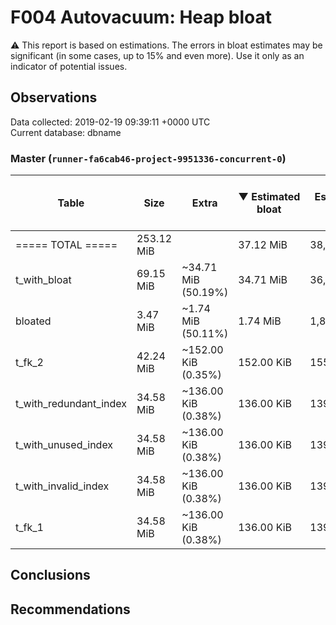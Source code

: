 # F004 Autovacuum: Heap bloat #
:warning: This report is based on estimations. The errors in bloat estimates may be significant (in some cases, up to 15% and even more). Use it only as an indicator of potential issues.

## Observations ##
Data collected: 2019-02-19 09:39:11 +0000 UTC  
Current database: dbname  


### Master (`runner-fa6cab46-project-9951336-concurrent-0`) ###

 Table | Size | Extra | &#9660;&nbsp;Estimated bloat | Est. bloat, bytes | Est. bloat ratio, % | Live | Last vacuum | Fillfactor
-------|------|-------|------------------------------|------------------|--------------------|------|-------------|------------
===== TOTAL ===== |253.12 MiB ||37.12 MiB |38,920,192 |14.66|||
t_with_bloat |69.15 MiB |~34.71 MiB (50.19%)|34.71 MiB |36,388,864 | **50.19** |~34.44 MiB | 2019-02-19 09:37:56  |100
bloated |3.47 MiB |~1.74 MiB (50.11%)|1.74 MiB |1,818,624 | **50.11** |~1.73 MiB | 2019-02-19 09:37:56  |100
t_fk_2 |42.24 MiB |~152.00 KiB (0.35%)|152.00 KiB |155,648 |0.35 |~42.09 MiB | 2019-02-19 09:37:56  |100
t_with_redundant_index |34.58 MiB |~136.00 KiB (0.38%)|136.00 KiB |139,264 |0.38 |~34.44 MiB | 2019-02-19 09:37:55  |100
t_with_unused_index |34.58 MiB |~136.00 KiB (0.38%)|136.00 KiB |139,264 |0.38 |~34.44 MiB | 2019-02-19 09:37:55  |100
t_with_invalid_index |34.58 MiB |~136.00 KiB (0.38%)|136.00 KiB |139,264 |0.38 |~34.44 MiB | 2019-02-19 09:37:56  |100
t_fk_1 |34.58 MiB |~136.00 KiB (0.38%)|136.00 KiB |139,264 |0.38 |~34.44 MiB | 2019-02-19 09:37:56  |100
 

## Conclusions ##


## Recommendations ##

